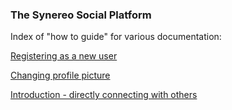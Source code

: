 ### The Synereo Social Platform 

Index of "how to guide" for  various documentation: 

[Registering as a new user](https://github.com/synereo/docs/wiki/Registering-as-a-new-user)

[Changing profile picture](https://github.com/synereo/docs/wiki/Changing-profile-image)

[Introduction - directly connecting with others](https://github.com/synereo/docs/wiki/Introducing-yourself---direct-connection)


[]()
[]()
[]()
[]()
